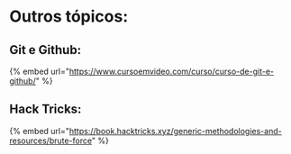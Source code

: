 # Outros tópicos:

## Git e Github:&#x20;

{% embed url="https://www.cursoemvideo.com/curso/curso-de-git-e-github/" %}

## Hack Tricks:

{% embed url="https://book.hacktricks.xyz/generic-methodologies-and-resources/brute-force" %}
